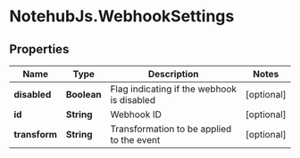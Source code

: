 # NotehubJs.WebhookSettings

## Properties

| Name          | Type        | Description                                | Notes      |
| ------------- | ----------- | ------------------------------------------ | ---------- |
| **disabled**  | **Boolean** | Flag indicating if the webhook is disabled | [optional] |
| **id**        | **String**  | Webhook ID                                 | [optional] |
| **transform** | **String**  | Transformation to be applied to the event  | [optional] |
